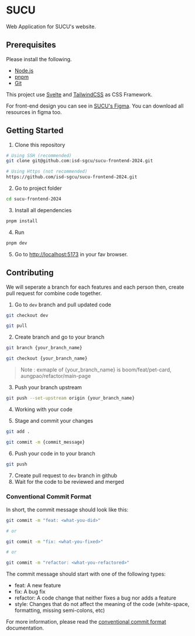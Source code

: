 # SUCU

Web Application for SUCU's website.

## Prerequisites

Please install the following.
-   [Node.js](https://nodejs.org/en/)
-   [pnpm](https://pnpm.io/)
-   [Git](https://git-scm.com/)

This project use [Svelte](https://svelte.dev/docs/) and [TailwindCSS](https://tailwindcss.com/) as CSS Framework.

For front-end design you can see in [SUCU's Figma](https://www.figma.com/design/aRYzEyHTPTkB4eXK3T0WUA/SUCU-Website-Project?node-id=100-903&t=5cADlqPwyjmxeQOG-1). You can download all resources in figma too.

## Getting Started

1. Clone this repository


```bash
# Using SSH (recommended)
git clone git@github.com:isd-sgcu/sucu-frontend-2024.git

# Using Https (not recommended)
https://github.com/isd-sgcu/sucu-frontend-2024.git
```

2. Go to project folder
```bash
cd sucu-frontend-2024
```

3. Install all dependencies
```bash
pnpm install
```

4. Run
```bash
pnpm dev
```

5. Go to [http://localhost:5173](http://localhost:5173) in your fav browser.

## Contributing

We will seperate a branch for each features and each person then, create pull request for combine code together.

1. Go to `dev` branch and pull updated code
```bash
git checkout dev

git pull
```

2. Create branch and go to your branch
```bash
git branch {your_branch_name}

git checkout {your_branch_name}
```
> Note : exmaple of {your_branch_name} is boom/feat/pet-card, aungpao/refactor/main-page

3. Push your branch upstream
```bash
git push --set-upstream origin {your_branch_name}
```

4. Working with your code

5. Stage and commit your changes
```bash
git add .

git commit -m {commit_message}
```

6. Push your code in to your branch
```bash
git push
```

7. Create pull request to `dev` branch in github
8. Wait for the code to be reviewed and merged

### Conventional Commit Format

In short, the commit message should look like this:

```bash
git commit -m "feat: <what-you-did>"

# or

git commit -m "fix: <what-you-fixed>"

# or

git commit -m "refactor: <what-you-refactored>"
```

The commit message should start with one of the following types:

-   feat: A new feature
-   fix: A bug fix
-   refactor: A code change that neither fixes a bug nor adds a feature
-   style: Changes that do not affect the meaning of the code (white-space, formatting, missing semi-colons, etc)

For more information, please read the [conventional commit format](https://www.conventionalcommits.org/en/v1.0.0/) documentation.

